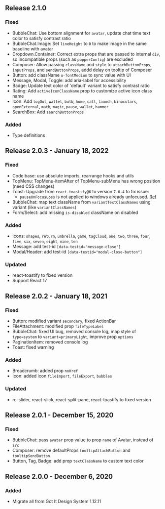 ## Release 2.1.0

### Fixed
* BubbleChat: Use bottom alignment for `avatar`, update chat time text color to satisfy contrast ratio
* BubbleChat.Image: Set `lineHeight` to `0` to make image in the same baseline with avatar
* Dropdown.Container: Correct extra props that are passed to internal `div`, so incompatible props (such as `popperConfig`) are excluded
* Composer: Allow passing `className` and `style` to `attachButtonProps`, `inputProps`, and `sendButtonProps`, addd delay on tooltip of Composer
* Button: add className `u-fontMedium` to sync value with UI
* Message, Modal, Toggle: add aria-label for accessibility
* Badge: Update text color of 'default' variant to satisfy contrast ratio
* Rating: Add `activeIconClassName` prop to customize active icon class name
* Icon: Add `logOut`, `wallet`, `bulb`, `home`, `call`, `launch`, `binoculars`, `openExternal`, `math`, `magic`, `pause`, `wallet`, `hammer`
* SearchBox: Add `searchButtonProps`

### Added
* Type definitions


## Release 2.0.3 - January 18, 2022

### Fixed

-   Code base: use absolute imports, rearrange hooks and utils
-   TopMenu: TopMenu-itemAfter of TopMenu-subMenu has wrong position (need CSS changes)
-   Toast: Upgrade from `react-toastify@6` to version `7.0.4` to fix issue:
    -   `pauseOnFocusLoss` is not applied to windows already unfocused. [Ref](https://github.com/fkhadra/react-toastify/issues/541)
-   BubbleChat: map text className from `variantTextClassNames` using variant (like `variantClassNames`)
-   Form/Select: add missing `is-disabled` className on disabled

### Added

-   Icons: `shapes`, `return`, `umbrella`, `game`, `tagCloud`, `one`, `two`, `three`, `four`, `five`, `six`, `seven`, `eight`, `nine`, `ten`
-   Message: add test-id `[data-testid="message-close"]`
-   Modal/Header: add test-id `[data-testid="modal-close-button"]`

### Updated

-   react-toastify to fixed version
-   Support React 17

## Release 2.0.2 - January 18, 2021

### Fixed

-   Button: modified variant `secondary`, fixed ActionBar
-   FileAttachment: modified prop `fileTypeLabel`
-   BubbleChat: fixed UI bug, removed console log, map style of `type=system` to `variant=primaryLight`, improve prop `options`
-   PaginationItem: removed console log
-   Toast: fixed warning

### Added

-   Breadcrumb: added prop `noHref`
-   Icon: added icon `fileImport`, `fileExport`, `bubbles`

### Updated

-   rc-slider, react-slick, react-split-pane, react-toastify to fixed version

## Release 2.0.1 - December 15, 2020

### Fixed

-   BubbleChat: pass `avatar` prop value to prop `name` of Avatar, instead of `src`
-   Composer: remove defaultProps `tooltipAttachButton` and `tooltipSendButton`
-   Button, Tag, Badge: add prop `textClassName` to custom text color

## Release 2.0.0 - December 6, 2020

### Added

-   Migrate all from Got It Design System 1.12.11
